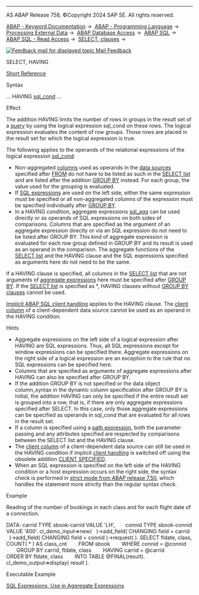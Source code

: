   

* * *

AS ABAP Release 758, ©Copyright 2024 SAP SE. All rights reserved.

[ABAP - Keyword Documentation](javascript:call_link\('abenabap.htm'\)) →  [ABAP - Programming Language](javascript:call_link\('abenabap_reference.htm'\)) →  [Processing External Data](javascript:call_link\('abenabap_language_external_data.htm'\)) →  [ABAP Database Access](javascript:call_link\('abendb_access.htm'\)) →  [ABAP SQL](javascript:call_link\('abenabap_sql.htm'\)) →  [ABAP SQL - Read Access](javascript:call_link\('abenabap_sql_reading.htm'\)) →  [SELECT, clauses](javascript:call_link\('abenselect_clauses.htm'\)) → 

 [![](Mail.gif?object=Mail.gif "Feedback mail for displayed topic") Mail Feedback](mailto:f1_help@sap.com?subject=Feedback%20on%20ABAP%20Documentation&body=Document:%20SELECT%2C%20HAVING%2C%20ABAPHAVING_CLAUSE%2C%20758%0D%0A%0D%0AError:%0D%0A%0D%0A%0D%0A%0D%0ASuggestion%20for%20improvement:)

SELECT, HAVING

[Short Reference](javascript:call_link\('abapselect_shortref.htm'\))

Syntax

... HAVING [sql\_cond](javascript:call_link\('abenasql_cond.htm'\)) ...

Effect

The addition HAVING limits the number of rows in groups in the result set of a [query](javascript:call_link\('abenquery_glosry.htm'\) "Glossary Entry") by using the logical expression sql\_cond on these rows. The logical expression evaluates the content of row groups. Those rows are placed in the result set for which the logical expression is true.

The following applies to the operands of the relational expressions of the logical expression [sql\_cond](javascript:call_link\('abenabap_sql_stmt_logexp.htm'\)):

-   Non-aggregated [columns](javascript:call_link\('abenabap_sql_columns.htm'\)) used as operands in the [data sources](javascript:call_link\('abapselect_data_source.htm'\)) specified after [FROM](javascript:call_link\('abapfrom_clause.htm'\)) do not have to be listed as such in the [SELECT list](javascript:call_link\('abapselect_list.htm'\)) and are listed after the addition [GROUP BY](javascript:call_link\('abapgroupby_clause.htm'\)) instead. For each group, the value used for the grouping is evaluated.
-   If [SQL expressions](javascript:call_link\('abapsql_expr.htm'\)) are used on the left side, either the same expression must be specified or all non-aggregated columns of the expression must be specified individually after [GROUP BY](javascript:call_link\('abapgroupby_clause.htm'\)).
-   In a HAVING condition, aggregate expressions [sql\_agg](javascript:call_link\('abapselect_aggregate.htm'\)) can be used directly or as operands of SQL expressions on both sides of comparisons. Columns that are specified as the argument of an aggregate expression directly or via an SQL expression do not need to be listed after GROUP BY. This kind of aggregate expression is evaluated for each row group defined in GROUP BY and its result is used as an operand in the comparison. The aggregate functions of the [SELECT list](javascript:call_link\('abapselect_list.htm'\)) and the HAVING clause and the SQL expressions specified as arguments here do not need to be the same.

If a HAVING clause is specified, all columns in the [SELECT list](javascript:call_link\('abapselect_list.htm'\)) that are not arguments of [aggregate expressions](javascript:call_link\('abapselect_aggregate.htm'\)) here must be specified after [GROUP BY](javascript:call_link\('abapgroupby_clause.htm'\)). If the [SELECT list](javascript:call_link\('abapselect_list.htm'\)) is specified as \*, HAVING clauses without [GROUP BY clauses](javascript:call_link\('abapgroupby_clause.htm'\)) cannot be used.

[Implicit ABAP SQL client handling](javascript:call_link\('abenabap_sql_client_handling.htm'\)) applies to the HAVING clause. The [client column](javascript:call_link\('abenclient_column_glosry.htm'\) "Glossary Entry") of a client-dependent data source cannot be used as an operand in the HAVING condition.

Hints

-   Aggregate expressions on the left side of a logical expression after HAVING are SQL expressions. Thus, all SQL expressions except for window expressions can be specified there. Aggregate expressions on the right side of a logical expression are an exception to the rule that no SQL expressions can be specified here.
-   Columns that are specified as arguments of aggregate expressions after HAVING can also be specified after GROUP BY.
-   If the addition GROUP BY is not specified or the data object column\_syntax in the dynamic column specification after GROUP BY is initial, the addition HAVING can only be specified if the entire result set is grouped into a row, that is, if there are only aggregate expressions specified after SELECT. In this case, only those aggregate expressions can be specified as operands in sql\_cond that are evaluated for all rows in the result set.
-   If a column is specified using a [path expression](javascript:call_link\('abenabap_sql_path.htm'\)), both the parameter passing and any attributes specified are respected by comparisons between the SELECT list and the HAVING clause.
-   The [client column](javascript:call_link\('abenclient_column_glosry.htm'\) "Glossary Entry") of a client-dependent data source can still be used in the HAVING condition if implicit [client handling](javascript:call_link\('abenclient_handling_glosry.htm'\) "Glossary Entry") is switched off using the obsolete addition [CLIENT SPECIFIED](javascript:call_link\('abapselect_client_obsolete.htm'\)).
-   When an SQL expression is specified on the left side of the HAVING condition or a host expression occurs on the right side, the syntax check is performed in [strict mode from ABAP release 7.50](javascript:call_link\('abenabap_sql_strictmode_750.htm'\)), which handles the statement more strictly than the regular syntax check.

Example

Reading of the number of bookings in each class and for each flight date of a connection.

DATA: carrid TYPE sbook-carrid VALUE 'LH',
      connid TYPE sbook-connid VALUE '400'.
cl\_demo\_input=>new(
  )->add\_field( CHANGING field = carrid
  )->add\_field( CHANGING field = connid )->request( ).
SELECT fldate, class, COUNT( \* ) AS class\_cnt
       FROM sbook
       WHERE connid = @connid
       GROUP BY carrid, fldate, class
       HAVING carrid = @carrid
       ORDER BY fldate, class
       INTO TABLE @FINAL(result).
cl\_demo\_output=>display( result ).

Executable Example

[SQL Expressions, Use in Aggregate Expressions](javascript:call_link\('abensql_expr_in_aggregates_abexa.htm'\))